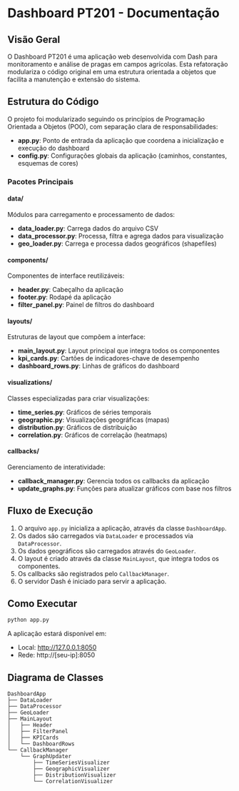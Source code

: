 # Dashboard PT201 - Documentação

## Visão Geral

O Dashboard PT201 é uma aplicação web desenvolvida com Dash para monitoramento e análise de pragas em campos agrícolas. Esta refatoração modulariza o código original em uma estrutura orientada a objetos que facilita a manutenção e extensão do sistema.

## Estrutura do Código

O projeto foi modularizado seguindo os princípios de Programação Orientada a Objetos (POO), com separação clara de responsabilidades:

- **app.py**: Ponto de entrada da aplicação que coordena a inicialização e execução do dashboard
- **config.py**: Configurações globais da aplicação (caminhos, constantes, esquemas de cores)

### Pacotes Principais

#### data/
Módulos para carregamento e processamento de dados:
- **data_loader.py**: Carrega dados do arquivo CSV
- **data_processor.py**: Processa, filtra e agrega dados para visualização
- **geo_loader.py**: Carrega e processa dados geográficos (shapefiles)

#### components/
Componentes de interface reutilizáveis:
- **header.py**: Cabeçalho da aplicação
- **footer.py**: Rodapé da aplicação
- **filter_panel.py**: Painel de filtros do dashboard

#### layouts/
Estruturas de layout que compõem a interface:
- **main_layout.py**: Layout principal que integra todos os componentes
- **kpi_cards.py**: Cartões de indicadores-chave de desempenho
- **dashboard_rows.py**: Linhas de gráficos do dashboard

#### visualizations/
Classes especializadas para criar visualizações:
- **time_series.py**: Gráficos de séries temporais
- **geographic.py**: Visualizações geográficas (mapas)
- **distribution.py**: Gráficos de distribuição
- **correlation.py**: Gráficos de correlação (heatmaps)

#### callbacks/
Gerenciamento de interatividade:
- **callback_manager.py**: Gerencia todos os callbacks da aplicação
- **update_graphs.py**: Funções para atualizar gráficos com base nos filtros

## Fluxo de Execução

1. O arquivo `app.py` inicializa a aplicação, através da classe `DashboardApp`.
2. Os dados são carregados via `DataLoader` e processados via `DataProcessor`.
3. Os dados geográficos são carregados através do `GeoLoader`.
4. O layout é criado através da classe `MainLayout`, que integra todos os componentes.
5. Os callbacks são registrados pelo `CallbackManager`.
6. O servidor Dash é iniciado para servir a aplicação.

## Como Executar

```bash
python app.py
```

A aplicação estará disponível em:
- Local: http://127.0.0.1:8050
- Rede: http://[seu-ip]:8050


## Diagrama de Classes

```
DashboardApp
├── DataLoader
├── DataProcessor
├── GeoLoader
├── MainLayout
│   ├── Header
│   ├── FilterPanel
│   ├── KPICards
│   └── DashboardRows
└── CallbackManager
    └── GraphUpdater
        ├── TimeSeriesVisualizer
        ├── GeographicVisualizer
        ├── DistributionVisualizer
        └── CorrelationVisualizer
```